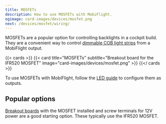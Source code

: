 ```yaml
---
title: MOSFETs
description: How to use MOSFETs with MobiFlight.
ogimage: card-images/devices/mosfet.png
next: /devices/mosfet/wiring/
---
```


MOSFETs are a popular option for controlling backlights in a cockpit build. They are a convenient way to control [dimmable COB light strips](https://www.amazon.com/gp/product/B0DFWCD97Z) from a MobiFlight output.

{{< cards >}}
{{< card title="MOSFETs" subtitle="Breakout board for the IFR520 MOSFET" image="card-images/devices/mosfet.png" >}}
{{</ cards >}}

To use MOSFETs with MobiFlight, follow the [LED guide](/devices/leds/) to configure them as outputs.

## Popular options

[Breakout boards](https://www.amazon.com/HiLetgo-IRF520-MOSFET-Arduino-Raspberry/dp/B01I1J14MO) with the MOSFET installed and screw terminals for 12V power are a good starting option. These typically use the IFR520 MOSFET.
